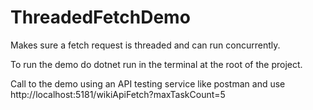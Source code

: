 # ThreadedFetchDemo
Makes sure a fetch request is threaded and can run concurrently.

To run the demo do dotnet run in the terminal at the root of the project.

Call to the demo using an API testing service like postman and use http://localhost:5181/wikiApiFetch?maxTaskCount=5
